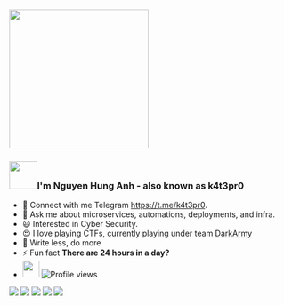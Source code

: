 ### <img src="https://media.giphy.com/media/dTWUjEZfDeJo6ueiUk/giphy.gif?cid=790b7611ukyp7xzdwxu9fnx6vngoy5v19q64fdf1fhyyyrgd&ep=v1_stickers_search&rid=giphy.gif&ct=s" width="250">
### <img src="https://media.giphy.com/media/v1.Y2lkPTc5MGI3NjExZndsbHBxb29jdDllejd4NjBhOTZmdXdsYXZpc2Z6cWd0cmY5dTh0OSZlcD12MV9pbnRlcm5hbF9naWZfYnlfaWQmY3Q9cw/3ohhwMDyS6rv3sB8yI/giphy.gif" width="50">I'm Nguyen Hung Anh - also known as k4t3pr0
- 📝 Connect with me Telegram  https://t.me/k4t3pr0.
- 💬 Ask me about microservices, automations, deployments, and infra.
- 😃 Interested in Cyber Security.
- 😍 I love playing CTFs, currently playing under team [DarkArmy](https://github.com/DarkArmy-ctf)
- 🦥 Write less, do more
- ⚡ Fun fact **There are 24 hours in a day?**
- <img src="https://media.giphy.com/media/xThtama8b8ZGtnMeuQ/giphy.gif" width="30"> ![Profile views](https://visitor-badge.laobi.icu/badge?page_id=k4t3pr0.k4t3pr0)

![](http://github-profile-summary-cards.vercel.app/api/cards/profile-details?username=k4t3pr0&theme=dark)
![](http://github-profile-summary-cards.vercel.app/api/cards/repos-per-language?username=k4t3pr0&theme=dark)
![](http://github-profile-summary-cards.vercel.app/api/cards/most-commit-language?username=k4t3pr0&theme=dark)
![](http://github-profile-summary-cards.vercel.app/api/cards/stats?username=k4t3pr0&theme=dark)
![](http://github-profile-summary-cards.vercel.app/api/cards/productive-time?username=k4t3pr0&theme=dark&utcOffset=8)

